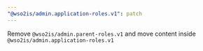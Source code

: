 ```yaml
---
"@wso2is/admin.application-roles.v1": patch
---
```


Remove `@wso2is/admin.parent-roles.v1` and move content inside `@wso2is/admin.application-roles.v1`
